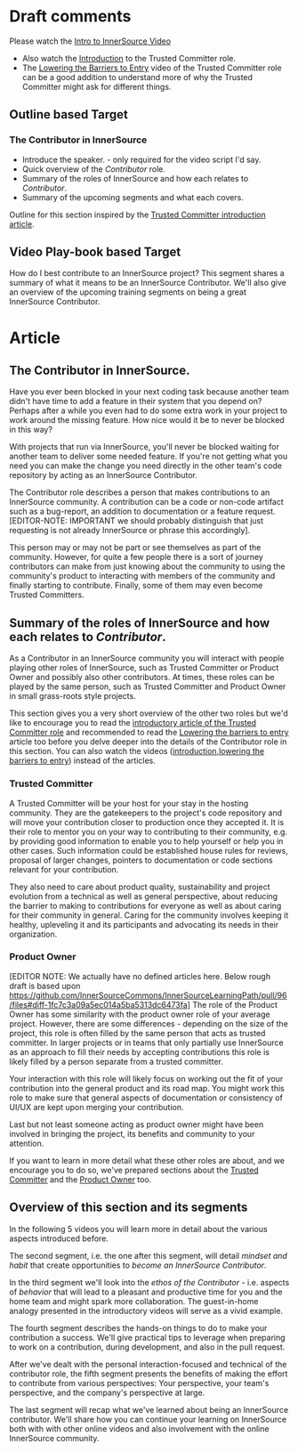 # Draft comments

 Please watch the [Intro to InnerSource Video](https://www.safaribooksonline.com/videos/introduction-to-innersource/9781492041504)
* Also watch the [Introduction](https://learning.oreilly.com/videos/the-trusted-committer/9781492047599/9781492047599-video323925) to the Trusted Committer role.
* The [Lowering the Barriers to Entry](https://learning.oreilly.com/videos/the-trusted-committer/9781492047599/9781492047599-video323929) video of the Trusted Committer role can be a good addition to understand more of why the Trusted Committer might ask for different things.

## Outline based Target
### The Contributor in InnerSource

  - Introduce the speaker. - only required for the video script I'd say. 
  - Quick overview of the _Contributor_ role.
  - Summary of the roles of InnerSource and how each relates to _Contributor_.
  - Summary of the upcoming segments and what each covers.

Outline for this section inspired by the [Trusted Committer introduction article](link).

## Video Play-book based Target
How do I best contribute to an InnerSource project?  This segment shares a summary of what it means to be an InnerSource Contributor.  We'll also give an overview of the upcoming training segments on being a great InnerSource Contributor.



# Article

## The Contributor in InnerSource.

Have you ever been blocked in your next coding task because another team didn't have time to add a feature in their system that you depend on?
Perhaps after a while you even had to do some extra work in your project to work around the missing feature.
How nice would it be to never be blocked in this way?

With projects that run via InnerSource, you'll never be blocked waiting for another team to deliver some needed feature.
If you're not getting what you need you can make the change you need directly in the other team's code repository by acting as an InnerSource Contributor.

The Contributor role describes a person that makes contributions to an InnerSource community.
A contribution can be a code or non-code artifact such as a bug-report, an addition to documentation or a feature request. 
[EDITOR-NOTE: IMPORTANT we should probably distinguish that just requesting is not already InnerSource or phrase this accordingly].

This person may or may not be part or see themselves as part of the community.
However, for quite a few people there is a sort of journey contributors can make from just knowing about the community to using the community's product to interacting with members of the community and finally starting to contribute.
Finally, some of them may even become Trusted Committers.


## Summary of the roles of InnerSource and how each relates to _Contributor_.

As a Contributor in an InnerSource community you will interact with people playing other roles of InnerSource, such as Trusted Committer or Product Owner and possibly also other contributors.
At times, these roles can be played by the same person, such as Trusted Committer and Product Owner in small grass-roots style projects.

This section gives you a very short overview of the other two roles but we'd like to encourage you to read the [introductory article of the Trusted Committer role]() and recommended to read the [Lowering the barriers to entry]() article too before you delve deeper into the details of the Contributor role in this section.
You can also watch the videos ([introduction](intro-trusted-committer),[lowering the barriers to entry](tc-lowering-the-barriers-to-entry)) instead of the articles.

### Trusted Committer

A Trusted Committer will be your host for your stay in the hosting community.
They are the gatekeepers to the project's code repository and will move your contribution closer to production once they accepted it. 
It is their role to mentor you on your way to contributing to their community, e.g. by providing good information to enable you to help yourself or help you in other cases.
Such information could be established house rules for reviews, proposal of larger changes,  pointers to documentation or code sections relevant for your contribution.

They also need to care about product quality, sustainability and project evolution from a technical as well as general perspective, about reducing the barrier to making to contributions for everyone as well as about caring for their community in general.
Caring for the community involves keeping it healthy, upleveling it and its participants and advocating its needs in their organization.


### Product Owner
[EDITOR NOTE: We actually have no defined articles here. Below rough draft is based upon https://github.com/InnerSourceCommons/InnerSourceLearningPath/pull/96/files#diff-1fc7c3a09a5ec014a5ba5313dc6473fa]
The role of the Product Owner has some similarity with the product owner role of your average project.
However, there are some differences - depending on the size of the project, this role is often filled by the same person that acts as trusted committer.
In larger projects or in teams that only partially use InnerSource as an approach to fill their needs by accepting contributions this role is likely filled by a person separate from a trusted committer.

Your interaction with this role will likely focus on working out the fit of your contribution into the general product and its road map. 
You might work this role to make sure that general aspects of documentation or consistency of UI/UX are kept upon merging your contribution.  

Last but not least someone acting as product owner might have been involved in bringing the project, its benefits and community to your attention. 


If you want to learn in more detail what these other roles are about, and we encourage you to do so, we've prepared sections about the [Trusted Committer](link) and the [Product Owner](link) too.


## Overview of this section and its segments
In the following 5 videos you will learn more in detail about the various aspects introduced before. 

The second segment, i.e. the one after this segment, will detail _mindset and habit_ that create opportunities to _become an InnerSource Contributor_.

In the third segment we'll look into the _ethos of the Contributor_ - i.e. aspects of _behavior_ that will lead to a pleasant and productive time for you and the home team and might spark more collaboration.
The guest-in-home analogy presented in the introductory videos will serve as a vivid example. 

The fourth segment describes the hands-on things to do to make your contribution a success.
We'll give practical tips to leverage when preparing to work on a contribution, during development, and also in the pull request.  

After we've dealt with the personal interaction-focused and technical of the contributor role, the fifth segment presents the benefits of making the effort to contribute from various perspectives: Your perspective, your team's perspective, and the company's perspective at large.

The last segment will recap what we've learned about being an InnerSource contributor.  We'll share how you can continue your learning on InnerSource both with with other online videos and also involvement with the online InnerSource community.


[intro-innersource]:https://www.safaribooksonline.com/videos/introduction-to-innersource/9781492041504
[intro-trusted-comitter]:https://learning.oreilly.com/videos/the-trusted-committer/9781492047599/9781492047599-video323925
[tc-lowering-the-barriers-to-entry]:https://learning.oreilly.com/videos/the-trusted-committer/9781492047599/9781492047599-video323929
